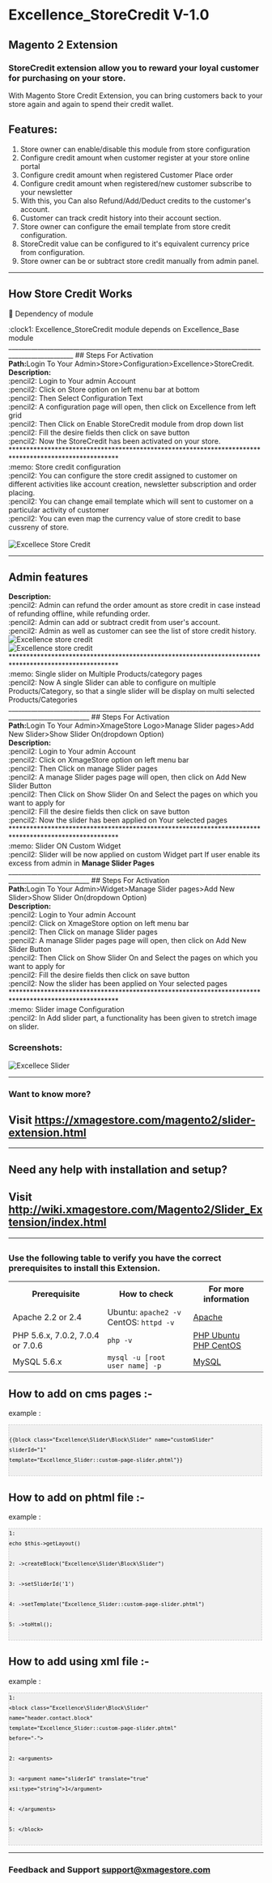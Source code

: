 # Excellence_StoreCredit V-1.0
## Magento 2 Extension

### StoreCredit extension allow you to reward your loyal customer for purchasing on your store.

With Magento Store Credit Extension, you can bring customers back to your store again and again to spend their credit wallet.


## Features:

1. Store owner can enable/disable this module from store configuration
2. Configure credit amount when customer register at your store online portal
3. Configure credit amount when registered Customer Place order
4. Configure credit amount when registered/new customer subscribe to your newsletter
5. With this, you Can also Refund/Add/Deduct credits to the customer's account.
6. Customer can track credit history into their account section.
7. Store owner can configure the email template from store credit configuration.
8. StoreCredit value can be configured to it's equivalent currency price from configuration.
9. Store owner can be or subtract store credit manually from admin panel.
___________________________________________________________________________________________________
## How Store Credit Works
:memo: Dependency of module
<div>
	<div>:clock1: Excellence_StoreCredit module depends on Excellence_Base module </div>
</div>
__________________________________________________________________________________________________
## Steps For Activation
<div>
	<div>
	   <b>Path:</b>Login To Your Admin>Store>Configuration>Excellence>StoreCredit.
	</div>
	<div>
		<b>Description: </b> <div>:pencil2: Login to Your admin Account</div>
				     <div>:pencil2: Click on Store option on left menu bar at bottom</div>
				     <div>:pencil2: Then Select Configuration Text</div>
				     <div>:pencil2: A configuration page will open, then click on Excellence from left grid</div>
				     <div>:pencil2: Then Click on Enable StoreCredit module from drop down list</div>
				     <div>:pencil2: Fill the desire fields then click on save button</div>
		<div>:pencil2: Now the StoreCredit has been activated on your store.</div>
	</div>
</div>
******************************************************************************************************
<div>
	:memo: Store credit configuration
	     <div>:pencil2: You can configure the store credit assigned to customer on different activities like account creation, newsletter subscription and order placing.</div>
	<div>:pencil2: You can change email template which will sent to customer on a particular activity of customer</div>
	<div>:pencil2: You can even map the currency value of store credit to base cussreny of store.</div>
</div>


<br/>
<img src="http://wiki.xmagestore.com/images/sc2.png" alt="Excellece Store Credit" title="store credit module">




_______________________________________________________________________________________________________
## Admin features
<div>
	<div>
	</div>
	<div>
		<b>Description: </b> <div>:pencil2: Admin can refund the order amount as store credit in case instead of refunding offline, while refunding order.</div>
				     <div>:pencil2: Admin can add or subtract credit from user's account.</div>
				     <div>:pencil2: Admin as well as customer can see the list of store credit history.</div>
	</div>
	<div>
		<img src="http://wiki.xmagestore.com/images/sc5.png" alt="Excellence store credit" title="store credit module"/>
		<br/>
		<img src="http://wiki.xmagestore.com/images/sc8.png" alt="Excellence store credit" title="store credit module"/>
		<br/>
		<mg src="http://wiki.xmagestore.com/images/sc17.png" alt="Excellence store credit" title="store credit module"/>
	</div>
</div>
******************************************************************************************************
<div>
	:memo: Single slider on Multiple Products/category pages
	<div>:pencil2: Now A single Slider can able to configure on multiple Products/Category, so that a single slider will be display on multi selected Products/Categories</div>
</div>
_______________________________________________________________________________________________________
## Steps For Activation
<div>
	<div>
	   <b>Path:</b>Login To Your Admin>XmageStore Logo>Manage Slider pages>Add New Slider>Show Slider On(dropdown Option)
	</div>
	<div>
		<b>Description: </b> <div>:pencil2: Login to Your admin Account</div>
				     <div>:pencil2: Click on XmageStore option on left menu bar</div>
				     <div>:pencil2: Then Click on manage Slider pages</div>
				     <div>:pencil2: A manage Slider pages page will open, then click on Add New Slider Button</div>
				     <div>:pencil2: Then Click on Show Slider On and Select the pages on which you want to apply for</div>
				     <div>:pencil2: Fill the desire fields then click on save button</div>
		<div>:pencil2: Now the slider has been applied on Your selected pages</div>
	</div>
</div>
******************************************************************************************************
<div>
	:memo: Slider ON Custom Widget
	<div>:pencil2: Slider will be now applied on custom Widget part If user enable its excess from admin in <b>Manage Slider Pages</b></div>
</div>
_______________________________________________________________________________________________________
## Steps For Activation
<div>
	<div>
	   <b>Path:</b>Login To Your Admin>Widget>Manage Slider pages>Add New Slider>Show Slider On(dropdown Option)
	</div>
	<div>
		<b>Description: </b> <div>:pencil2: Login to Your admin Account</div>
				     <div>:pencil2: Click on XmageStore option on left menu bar</div>
				     <div>:pencil2: Then Click on manage Slider pages</div>
				     <div>:pencil2: A manage Slider pages page will open, then click on Add New Slider Button</div>
				     <div>:pencil2: Then Click on Show Slider On and Select the pages on which you want to apply for</div>
				     <div>:pencil2: Fill the desire fields then click on save button</div>
		<div>:pencil2: Now the slider has been applied on Your selected pages</div>
	</div>
</div>
******************************************************************************************************
<div>:memo: Slider image Configuration
	<div>:pencil2: In Add slider part, a functionality has been given to stretch image on slider.</div>
</div>

### Screenshots:

<img src="https://i.ibb.co/qJLNTxt/slider-Module.png" alt="Excellece Slider" title="slider module">

___________________________________________________________________________________________________

### Want to know more?

## Visit <a href='https://xmagestore.com/magento2/slider-extension.html' target='_blank'>https://xmagestore.com/magento2/slider-extension.html</a>
___________________________________________________________________________________________________
## Need any help with installation and setup?

## Visit <a href='http://wiki.xmagestore.com/Magento2/Slider_Extension/index.html' target='_blank'>http://wiki.xmagestore.com/Magento2/Slider_Extension/index.html</a>

___________________________________________________________________________________________________
## 

### Use the following table to verify you have the correct prerequisites to install this Extension.
<table>
	<tbody>
		<tr>
			<th>Prerequisite</th>
			<th>How to check</th>
			<th>For more information</th>
		</tr>
	<tr>
		<td>Apache 2.2 or 2.4</td>
		<td>Ubuntu: <code>apache2 -v</code><br>
		CentOS: <code>httpd -v</code></td>
		<td><a href="https://devdocs.magento.com/guides/v2.2/install-gde/prereq/apache.html">Apache</a></td>
	</tr>
	<tr>
		<td>PHP 5.6.x, 7.0.2, 7.0.4 or 7.0.6</td>
		<td><code>php -v</code></td>
		<td><a href="http://devdocs.magento.com/guides/v2.2/install-gde/prereq/php-ubuntu.html">PHP Ubuntu</a><br><a href="http://devdocs.magento.com/guides/v2.2/install-gde/prereq/php-centos.html">PHP CentOS</a></td>
	</tr>
	<tr><td>MySQL 5.6.x</td>
	<td><code>mysql -u [root user name] -p</code></td>
	<td><a href="http://devdocs.magento.com/guides/v2.2/install-gde/prereq/mysql.html">MySQL</a></td>
	</tr>
</tbody>
</table>

## How to add on cms pages :-

example :
	<pre  style="font-family:arial;font-size:12px;border:1px dashed #CCCCCC;width:99%;height:auto;overflow:auto;background:#f0f0f0;;background-image:URL(http://2.bp.blogspot.com/_z5ltvMQPaa8/SjJXr_U2YBI/AAAAAAAAAAM/46OqEP32CJ8/s320/codebg.gif);padding:0px;color:#000000;text-align:left;line-height:20px;"><code style="color:#000000;word-wrap:normal;"> {{block class="Excellence\Slider\Block\Slider" name="customSlider" sliderId="1" template="Excellence_Slider::custom-page-slider.phtml"}}  
</code></pre>

## How to add on phtml file :-

example : 
	<pre  style="font-family:arial;font-size:12px;border:1px dashed #CCCCCC;width:99%;height:auto;overflow:auto;background:#f0f0f0;;background-image:URL(http://2.bp.blogspot.com/_z5ltvMQPaa8/SjJXr_U2YBI/AAAAAAAAAAM/46OqEP32CJ8/s320/codebg.gif);padding:0px;color:#000000;text-align:left;line-height:20px;"><code style="color:#000000;word-wrap:normal;">1:  echo $this-&gt;getLayout()  
2:           -&gt;createBlock("Excellence\Slider\Block\Slider")  
3:           -&gt;setSliderId('1')  
4:           -&gt;setTemplate("Excellence_Slider::custom-page-slider.phtml")  
5:           -&gt;toHtml();  
</code></pre>


## How to add using xml file :-

example :
	<pre  style="font-family:arial;font-size:12px;border:1px dashed #CCCCCC;width:99%;height:auto;overflow:auto;background:#f0f0f0;;background-image:URL(http://2.bp.blogspot.com/_z5ltvMQPaa8/SjJXr_U2YBI/AAAAAAAAAAM/46OqEP32CJ8/s320/codebg.gif);padding:0px;color:#000000;text-align:left;line-height:20px;"><code style="color:#000000;word-wrap:normal;">1:  &lt;block class="Excellence\Slider\Block\Slider" name="header.contact.block" template="Excellence_Slider::custom-page-slider.phtml" before="-"&gt;  
2:         &lt;arguments&gt;  
3:            &lt;argument name="sliderId" translate="true" xsi:type="string"&gt;1&lt;/argument&gt;  
4:         &lt;/arguments&gt;  
5:  &lt;/block&gt;  
</code></pre>
___________________________________________________________________________________________________
### Feedback and Support <a href="mailto:support@xmagestore.com">support@xmagestore.com</a>
